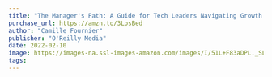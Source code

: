 ```yaml
---
title: "The Manager's Path: A Guide for Tech Leaders Navigating Growth and Change"
purchase_url: https://amzn.to/3LosBed
author: "Camille Fournier"
publisher: "O'Reilly Media"
date: 2022-02-10
image: https://images-na.ssl-images-amazon.com/images/I/51L+F83aDPL._SL75_.jpg
tags:
---
```


